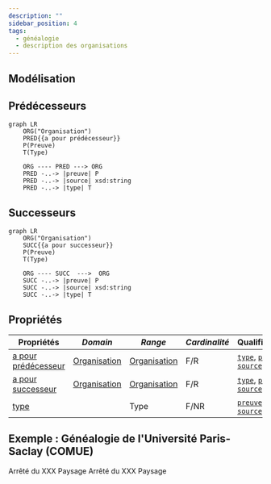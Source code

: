 ```yaml
---
description: ""
sidebar_position: 4
tags:
  - généalogie
  - description des organisations
---
```


## Modélisation

## Prédécesseurs

```mermaid
graph LR
    ORG("Organisation")
    PRED{{a pour prédécesseur}}
    P(Preuve)
    T(Type)

    ORG ---- PRED ---> ORG
    PRED -..-> |preuve| P
    PRED -..-> |source| xsd:string
    PRED -..-> |type| T
```

## Successeurs

```mermaid
graph LR
    ORG("Organisation")
    SUCC{{a pour successeur}}
    P(Preuve)
    T(Type)
    
    ORG ---- SUCC  --->  ORG
    SUCC -..-> |preuve| P
    SUCC -..-> |source| xsd:string
    SUCC -..-> |type| T
```

## Propriétés

| **Propriétés**                                                                  | ***Domain***                                                | ***Range***                                                             | ***Cardinalité*** | **Qualificatifs**                                                                                                                                         |
| ------------------------------------------------------------------------------- | ----------------------------------------------------------- | ----------------------------------------------------------------------- | ----------------- | --------------------------------------------------------------------------------------------------------------------------------------------------------- |
| [a pour prédécesseur](/Ontologie/Propriétés/a%20pour%20prédécesseur) | [Organisation](/Ontologie/Classes/Organisation/) | [Organisation](/Ontologie/Classes/Organisation/Organisation) | F/R               | [`type`](/Ontologie/Propriétés/type), [`preuve`](/Ontologie/Propriétés/preuve), [`source`](/Ontologie/Propriétés/source) |
| [a pour successeur](/Ontologie/Propriétés/a%20pour%20successeur)     | [Organisation](/Ontologie/Classes/Organisation/) | [Organisation](/Ontologie/Classes/Organisation/Organisation) | F/R               | [`type`](/Ontologie/Propriétés/type), [`preuve`](/Ontologie/Propriétés/preuve), [`source`](/Ontologie/Propriétés/source) |
| [type](/Ontologie/Propriétés/type)                                   |                                                             | Type                                                                    | F/NR              | [`preuve`](/Ontologie/Propriétés/preuve), [`source`](/Ontologie/Propriétés/source)                                                  |

## Exemple : Généalogie de l'Université Paris-Saclay (COMUE)

<Claim emphase="true" property="a pour prédécesseur">
    <Statement value="Université Paris 11">
        <Qualifier property="preuve">Arrêté du XXX</Qualifier>
        <References>
            <Reference>
                <ReferenceElement property="source">Paysage</ReferenceElement>
            </Reference>
        </References>
    </Statement>
</Claim>

<Claim emphase="true" property="a pour successeur">
    <Statement value="Université Paris-Saclay (EPE)">
        <Qualifier property="preuve">Arrêté du XXX</Qualifier>
        <References>
            <Reference>
                <ReferenceElement property="source">Paysage</ReferenceElement>
            </Reference>
        </References>
    </Statement>
</Claim>

